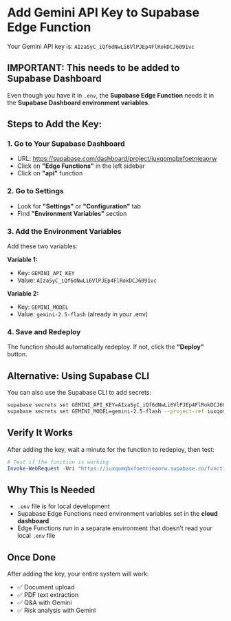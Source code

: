 # Add Gemini API Key to Supabase Edge Function

Your Gemini API key is: `AIzaSyC_iQf6dNwLi6VlPJEp4FlRokDCJ6091vc`

## IMPORTANT: This needs to be added to Supabase Dashboard

Even though you have it in `.env`, the **Supabase Edge Function** needs it in the **Supabase Dashboard environment variables**.

## Steps to Add the Key:

### 1. Go to Your Supabase Dashboard
- URL: https://supabase.com/dashboard/project/iuxqomqbxfoetnieaorw
- Click on **"Edge Functions"** in the left sidebar
- Click on **"api"** function

### 2. Go to Settings
- Look for **"Settings"** or **"Configuration"** tab
- Find **"Environment Variables"** section

### 3. Add the Environment Variables

Add these two variables:

**Variable 1:**
- Key: `GEMINI_API_KEY`
- Value: `AIzaSyC_iQf6dNwLi6VlPJEp4FlRokDCJ6091vc`

**Variable 2:**
- Key: `GEMINI_MODEL`
- Value: `gemini-2.5-flash` (already in your .env)

### 4. Save and Redeploy

The function should automatically redeploy. If not, click the **"Deploy"** button.

## Alternative: Using Supabase CLI

You can also use the Supabase CLI to add secrets:

```bash
supabase secrets set GEMINI_API_KEY=AIzaSyC_iQf6dNwLi6VlPJEp4FlRokDCJ6091vc --project-ref iuxqomqbxfoetnieaorw
supabase secrets set GEMINI_MODEL=gemini-2.5-flash --project-ref iuxqomqbxfoetnieaorw
```

## Verify It Works

After adding the key, wait a minute for the function to redeploy, then test:

```powershell
# Test if the function is working
Invoke-WebRequest -Uri "https://iuxqomqbxfoetnieaorw.supabase.co/functions/v1/api/" -Headers @{"apikey"="eyJhbGciOiJIUzI1NiIsInR5cCI6IkpXVCJ9.eyJpc3MiOiJzdXBhYmFzZSIsInJlZiI6Iml1eHFvbXFieGZvZXRuaWVhb3J3Iiwicm9sZSI6ImFub24iLCJpYXQiOjE3NTgzMTcwNTksImV4cCI6MjA3Mzg5MzA1OX0.srnZNdTn781Ay7F-rJO7xvD8mHMXsSQjMRXf0jKeX7E"} -Method GET
```

## Why This Is Needed

- `.env` file is for local development
- Supabase Edge Functions need environment variables set in the **cloud dashboard**
- Edge Functions run in a separate environment that doesn't read your local `.env` file

## Once Done

After adding the key, your entire system will work:
- ✅ Document upload
- ✅ PDF text extraction
- ✅ Q&A with Gemini
- ✅ Risk analysis with Gemini
